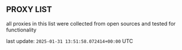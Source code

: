 ## PROXY LIST

all proxies in this list were collected from open sources and tested for functionality

last update: `2025-01-31 13:51:58.072414+00:00` UTC